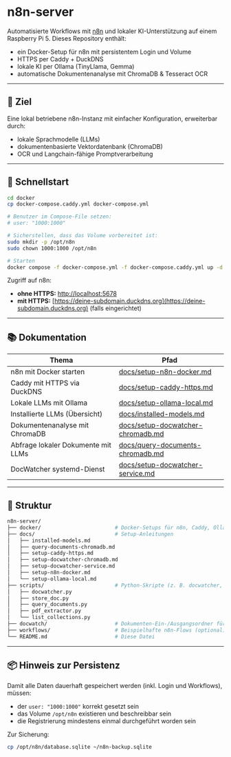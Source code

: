 # n8n-server

Automatisierte Workflows mit [n8n](https://n8n.io) und lokaler KI-Unterstützung auf einem Raspberry Pi 5. Dieses Repository enthält:

* ein Docker-Setup für n8n mit persistentem Login und Volume
* HTTPS per Caddy + DuckDNS
* lokale KI per Ollama (TinyLlama, Gemma)
* automatische Dokumentenanalyse mit ChromaDB & Tesseract OCR

---

## 🤖 Ziel

Eine lokal betriebene n8n-Instanz mit einfacher Konfiguration, erweiterbar durch:

* lokale Sprachmodelle (LLMs)
* dokumentenbasierte Vektordatenbank (ChromaDB)
* OCR und Langchain-fähige Promptverarbeitung

---

## 🚀 Schnellstart

```bash
cd docker
cp docker-compose.caddy.yml docker-compose.yml

# Benutzer im Compose-File setzen:
# user: "1000:1000"

# Sicherstellen, dass das Volume vorbereitet ist:
sudo mkdir -p /opt/n8n
sudo chown 1000:1000 /opt/n8n

# Starten
docker compose -f docker-compose.yml -f docker-compose.caddy.yml up -d
```

Zugriff auf n8n:

* **ohne HTTPS:** [http://localhost:5678](http://localhost:5678)
* **mit HTTPS:** [https://deine-subdomain.duckdns.org](https://deine-subdomain.duckdns.org) (falls eingerichtet)

---

## 📚 Dokumentation

| Thema                              | Pfad                                                                   |
| ---------------------------------- | ---------------------------------------------------------------------- |
| n8n mit Docker starten             | [docs/setup-n8n-docker.md](docs/setup-n8n-docker.md)                   |
| Caddy mit HTTPS via DuckDNS        | [docs/setup-caddy-https.md](docs/setup-caddy-https.md)                 |
| Lokale LLMs mit Ollama             | [docs/setup-ollama-local.md](docs/setup-ollama-local.md)               |
| Installierte LLMs (Übersicht)      | [docs/installed-models.md](docs/installed-models.md)                   |
| Dokumentenanalyse mit ChromaDB     | [docs/setup-docwatcher-chromadb.md](docs/setup-docwatcher-chromadb.md) |
| Abfrage lokaler Dokumente mit LLMs | [docs/query-documents-chromadb.md](docs/query-documents-chromadb.md)   |
| DocWatcher systemd-Dienst          | [docs/setup-docwatcher-service.md](docs/setup-docwatcher-service.md)   |

---

## 📁 Struktur

```bash
n8n-server/
├── docker/                        # Docker-Setups für n8n, Caddy, Ollama
├── docs/                          # Setup-Anleitungen
│   ├── installed-models.md
│   ├── query-documents-chromadb.md
│   ├── setup-caddy-https.md
│   ├── setup-docwatcher-chromadb.md
│   ├── setup-docwatcher-service.md
│   ├── setup-n8n-docker.md
│   └── setup-ollama-local.md
├── scripts/                       # Python-Skripte (z. B. docwatcher, Tests)
│   ├── docwatcher.py
│   ├── store_doc.py
│   ├── query_documents.py
│   ├── pdf_extractor.py
│   └── list_collections.py
├── docwatch/                      # Dokumenten-Ein-/Ausgangsordner für PDF-Überwachung
├── workflows/                     # Beispielhafte n8n-Flows (optional)
└── README.md                      # Diese Datei
```

---

## 📦 Hinweis zur Persistenz

Damit alle Daten dauerhaft gespeichert werden (inkl. Login und Workflows), müssen:

* der `user: "1000:1000"` korrekt gesetzt sein
* das Volume `/opt/n8n` existieren und beschreibbar sein
* die Registrierung mindestens einmal durchgeführt worden sein

Zur Sicherung:

```bash
cp /opt/n8n/database.sqlite ~/n8n-backup.sqlite
```
